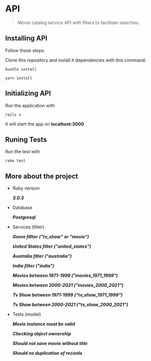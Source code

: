 # API

> Movie catalog service API with filters to facilitate searches.

## Installing API

Follow these steps:

Clone this repository and install it dependencies with this command:
```
bundle install
```
```
yarn install
```

## Initializing API
Run the application with
```
rails s
```

It will start the app on **localhost:3000**

## Runing Tests
Run the test with
```
rake test
```

## More about the project

- Ruby version

  ***3.0.3***

- Database

  ***Postgresql***

- Services (filter)

  ***Genre fillter ("tv_show" or "movie")***

  ***United States filter ("united_states")***

  ***Australia filter ("australia")***

  ***India filter ("india")***

  ***Movies between 1971-1999 ("movies_1971_1999")***

  ***Movies between 2000-2021 ("movies_2000_2021")***

  ***Tv Show between 1971-1999 ("tv_show_1971_1999")***

  ***Tv Show between 2000-2021 ("tv_show_2000_2021")***

- Tests (model)

  ***Movie instance must be valid***

  ***Checking object ownership***

  ***Should not save movie without title***

  ***Should no duplication of records***
